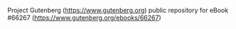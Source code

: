 Project Gutenberg (https://www.gutenberg.org) public repository for
eBook #66267 (https://www.gutenberg.org/ebooks/66267)
